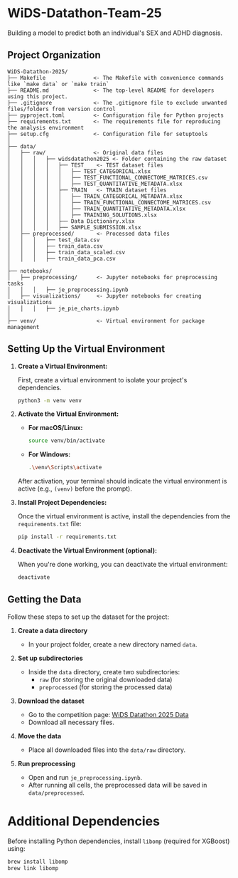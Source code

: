 # WiDS-Datathon-Team-25

Building a model to predict both an individual's SEX and ADHD diagnosis.

## Project Organization

```
WiDS-Datathon-2025/
├── Makefile               <- The Makefile with convenience commands like `make data` or `make train`
├── README.md              <- The top-level README for developers using this project.
├── .gitignore             <- The .gitignore file to exclude unwanted files/folders from version control
├── pyproject.toml         <- Configuration file for Python projects
├── requirements.txt       <- The requirements file for reproducing the analysis environment
├── setup.cfg              <- Configuration file for setuptools
│
├── data/
│   ├── raw/               <- Original data files
│   │   │   ├── widsdatathon2025 <- Folder containing the raw dataset
│   │   │   │   ├── TEST    <- TEST dataset files
│   │   │   │   │   ├── TEST_CATEGORICAL.xlsx
│   │   │   │   │   ├── TEST_FUNCTIONAL_CONNECTOME_MATRICES.csv
│   │   │   │   │   ├── TEST_QUANTITATIVE_METADATA.xlsx
│   │   │   │   ├── TRAIN   <- TRAIN dataset files
│   │   │   │   │   ├── TRAIN_CATEGORICAL_METADATA.xlsx
│   │   │   │   │   ├── TRAIN_FUNCTIONAL_CONNECTOME_MATRICES.csv
│   │   │   │   │   ├── TRAIN_QUANTITATIVE_METADATA.xlsx
│   │   │   │   │   ├── TRAINING_SOLUTIONS.xlsx
│   │   │   │   ├── Data Dictionary.xlsx
│   │   │   │   ├── SAMPLE_SUBMISSION.xlsx
│   ├── preprocessed/       <- Processed data files
│   │   │   ├── test_data.csv
│   │   │   ├── train_data.csv
│   │   │   ├── train_data_scaled.csv
│   │   │   ├── train_data_pca.csv
│
├── notebooks/
│   ├── preprocessing/      <- Jupyter notebooks for preprocessing tasks
│   │   │   ├── je_preprocessing.ipynb
│   ├── visualizations/     <- Jupyter notebooks for creating visualizations
│   │   │   ├── je_pie_charts.ipynb
│
├── venv/                   <- Virtual environment for package management
```

## Setting Up the Virtual Environment

1. **Create a Virtual Environment:**

   First, create a virtual environment to isolate your project's dependencies.

   ```bash
   python3 -m venv venv
   ```

2. **Activate the Virtual Environment:**

   - **For macOS/Linux:**

     ```bash
     source venv/bin/activate
     ```

   - **For Windows:**

     ```bash
     .\venv\Scripts\activate
     ```

   After activation, your terminal should indicate the virtual environment is active (e.g., `(venv)` before the prompt).

3. **Install Project Dependencies:**

   Once the virtual environment is active, install the dependencies from the `requirements.txt` file:

   ```bash
   pip install -r requirements.txt
   ```

4. **Deactivate the Virtual Environment (optional):**

   When you're done working, you can deactivate the virtual environment:

   ```bash
   deactivate
   ```

## Getting the Data

Follow these steps to set up the dataset for the project:

1. **Create a data directory**  
   - In your project folder, create a new directory named `data`.

2. **Set up subdirectories**  
   - Inside the `data` directory, create two subdirectories:  
     - `raw` (for storing the original downloaded data)  
     - `preprocessed` (for storing the processed data)

3. **Download the dataset**  
   - Go to the competition page: [WiDS Datathon 2025 Data](https://www.kaggle.com/competitions/widsdatathon2025/data)  
   - Download all necessary files.

4. **Move the data**  
   - Place all downloaded files into the `data/raw` directory.

5. **Run preprocessing**  
   - Open and run `je_preprocessing.ipynb`.  
   - After running all cells, the preprocessed data will be saved in `data/preprocessed`.

# Additional Dependencies
Before installing Python dependencies, install `libomp` (required for XGBoost) using:

```bash
brew install libomp
brew link libomp
```
